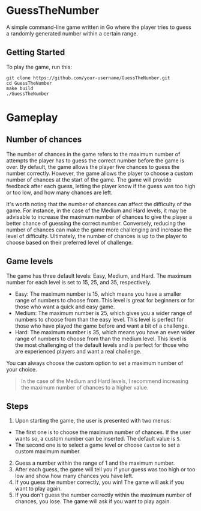 # GuessTheNumber

A simple command-line game written in Go where the player tries to guess a randomly generated number within a certain range.

## Getting Started

To play the game, run this:

```shell
git clone https://github.com/your-username/GuessTheNumber.git
cd GuessTheNumber
make build
./GuessTheNumber
```

# Gameplay

## Number of chances

The number of chances in the game refers to the maximum number of attempts the player has to guess the correct number before the game is over. By default, the game allows the player five chances to guess the number correctly. However, the game allows the player to choose a custom number of chances at the start of the game. The game will provide feedback after each guess, letting the player know if the guess was too high or too low, and how many chances are left.

It's worth noting that the number of chances can affect the difficulty of the game. For instance, in the case of the Medium and Hard levels, it may be advisable to increase the maximum number of chances to give the player a better chance of guessing the correct number. Conversely, reducing the number of chances can make the game more challenging and increase the level of difficulty. Ultimately, the number of chances is up to the player to choose based on their preferred level of challenge.

## Game levels

The game has three default levels: Easy, Medium, and Hard. The maximum number for each level is set to 15, 25, and 35, respectively.

- Easy: The maximum number is 15, which means you have a smaller range of numbers to choose from. This level is great for beginners or for those who want a quick and easy game.
- Medium: The maximum number is 25, which gives you a wider range of numbers to choose from than the easy level. This level is perfect for those who have played the game before and want a bit of a challenge.
- Hard: The maximum number is 35, which means you have an even wider range of numbers to choose from than the medium level. This level is the most challenging of the default levels and is perfect for those who are experienced players and want a real challenge.

You can always choose the custom option to set a maximum number of your choice.

> In the case of the Medium and Hard levels, I recommend increasing the maximum number of chances to a higher value.

## Steps

1. Upon starting the game, the user is presented with two menus:
  - The first one is to choose the maximum number of chances. If the user wants so, a custom number can be inserted. The default value is `5`.
  - The second one is to select a game level or choose `Custom` to set a custom maximum number.
2. Guess a number within the range of 1 and the maximum number.
3. After each guess, the game will tell you if your guess was too high or too low and show how many chances you have left.
4. If you guess the number correctly, you win! The game will ask if you want to play again.
5. If you don't guess the number correctly within the maximum number of chances, you lose. The game will ask if you want to play again.
